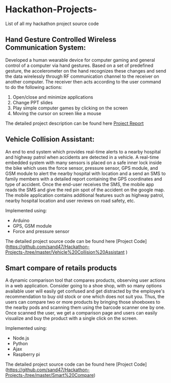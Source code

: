 # Hackathon-Projects-
List of all my hackathon project source code 

## Hand Gesture Controlled Wireless Communication System: 

Developed a human wearable device for computer gaming and general control of a computer via hand gestures. Based on a set of predefined gesture, the accelerometer on the hand recognizes these changes and send the data wirelessly through RF communication channel to the receiver on another computer. The receiver then acts according to the user command to do the following actions:

1) Open/close and minimize applications
2) Change PPT slides 
3) Play simple computer games by clicking on the screen
4) Moving the cursor on screen like a mouse

The detailed project description can be found here [Project Report](https://github.com/sand47/Hackathon-Projects-/blob/master/Hand%20Gesture%20Controlled%20Wireless%20Communication/Project%20Report.pdf)

## Vehicle Collision Assistant: 

An end to end system which provides real-time alerts to a nearby hospital and highway patrol when accidents are detected in a vehicle. A real-time embedded system with many sensors is placed on a safe inner lock inside the bike which uses the force sensor, pressure sensor, GPS module, and GSM module to alert the nearby hospital with location and a send an SMS to family members with a detailed report containing the GPS coordinates and type of accident. Once the end-user receives the SMS, the mobile app reads the SMS and give the red pin spot of the accident on the google map. The mobile application contains additional features such as highway patrol, nearby hospital location and user reviews on road safety, etc. 

Implemented using:
- Arduino 
- GPS, GSM module
- Force and pressure sensor

The detailed project source code can be found here [Project Code] (https://github.com/sand47/Hackathon-Projects-/tree/master/Vehicle%20Collision%20Assistant )

## Smart compare of retails products 

A dynamic comparison tool that compares products, observing user actions in a web application. Consider going to a shoe shop, with so many options available user will easily get confused and get distracted by the employee's recommendation to buy old stock or one which does not suit you. Thus, the users can compare two or more products by bringing those shoeboxes to the nearby pods and scanning them using the barcode scanner one by one. Once scanned the user, we get a comparison page and users can easily visualize and buy the product with a single click on the screen. 

Implemented using:
- Node.js
- Python 
- Ajax
- Raspberry pi 

The detailed project source code can be found here [Project Code] (https://github.com/sand47/Hackathon-Projects-/tree/master/Smart%20Compare)
